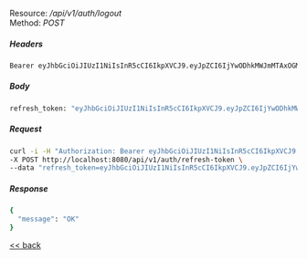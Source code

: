 Resource: */api/v1/auth/logout* \
Method:   *POST*

##### Headers
```bash
Bearer eyJhbGciOiJIUzI1NiIsInR5cCI6IkpXVCJ9.eyJpZCI6IjYwODhkMWJmMTAxOGM0MGYzY2RkNTRhZCIsInJvbGUiOiJDTElFTlQiLCJpYXQiOjE2MTk1ODE0MjIsImV4cCI6MTYxOTU4NjQyMn0.5hQ6DtiMrJOu23nLPHjjepcWoRZeUvcJJorDPpZaxv8
```

##### Body
```bash
refresh_token: "eyJhbGciOiJIUzI1NiIsInR5cCI6IkpXVCJ9.eyJpZCI6IjYwODhkMWJmMTAxOGM0MGYzY2RkNTRhZCIsInJvbGUiOiJDTElFTlQiLCJpYXQiOjE2MTk1ODE0MjIsImV4cCI6MTY1MTEzOTAyMn0.X4Oku60hpWXNgOqnx1auUd9P8Qd8Yk1SBWx16yatlK4"
```

##### Request
```bash
curl -i -H "Authorization: Bearer eyJhbGciOiJIUzI1NiIsInR5cCI6IkpXVCJ9.eyJpZCI6IjYwODhkMWJmMTAxOGM0MGYzY2RkNTRhZCIsInJvbGUiOiJDTElFTlQiLCJpYXQiOjE2MTk1ODE0MjIsImV4cCI6MTYxOTU4NjQyMn0.5hQ6DtiMrJOu23nLPHjjepcWoRZeUvcJJorDPpZaxv8" \
-X POST http://localhost:8080/api/v1/auth/refresh-token \
--data "refresh_token=eyJhbGciOiJIUzI1NiIsInR5cCI6IkpXVCJ9.eyJpZCI6IjYwODhkMWJmMTAxOGM0MGYzY2RkNTRhZCIsInJvbGUiOiJDTElFTlQiLCJpYXQiOjE2MTk1ODE0MjIsImV4cCI6MTY1MTEzOTAyMn0.X4Oku60hpWXNgOqnx1auUd9P8Qd8Yk1SBWx16yatlK4"
```

##### Response
```bash
{
  "message": "OK"
}
```
[<< back](../../index.md)
